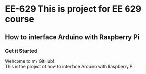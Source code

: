 # EE-629 This is project for EE 629 course 
## How to interface Arduino with Raspberry Pi  
### Get it Started  
Wehcome to my GitHub!  
This is the project of how to interface Arduino with Raspberry Pi.
